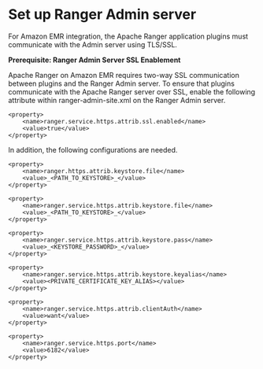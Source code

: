 # Set up Ranger Admin server<a name="emr-ranger-admin"></a>

For Amazon EMR integration, the Apache Ranger application plugins must communicate with the Admin server using TLS/SSL\.

**Prerequisite: Ranger Admin Server SSL Enablement**

Apache Ranger on Amazon EMR requires two\-way SSL communication between plugins and the Ranger Admin server\. To ensure that plugins communicate with the Apache Ranger server over SSL, enable the following attribute within ranger\-admin\-site\.xml on the Ranger Admin server\.

```
<property>
    <name>ranger.service.https.attrib.ssl.enabled</name>
    <value>true</value>
</property>
```

In addition, the following configurations are needed\.

```
<property>
    <name>ranger.https.attrib.keystore.file</name>
    <value>_<PATH_TO_KEYSTORE>_</value>
</property>

<property>
    <name>ranger.service.https.attrib.keystore.file</name>
    <value>_<PATH_TO_KEYSTORE>_</value>
</property>

<property>
    <name>ranger.service.https.attrib.keystore.pass</name>
    <value>_<KEYSTORE_PASSWORD>_</value>
</property>

<property>
    <name>ranger.service.https.attrib.keystore.keyalias</name>
    <value><PRIVATE_CERTIFICATE_KEY_ALIAS></value>
</property>

<property>
    <name>ranger.service.https.attrib.clientAuth</name>
    <value>want</value>
</property>

<property>
    <name>ranger.service.https.port</name>
    <value>6182</value>
</property>
```